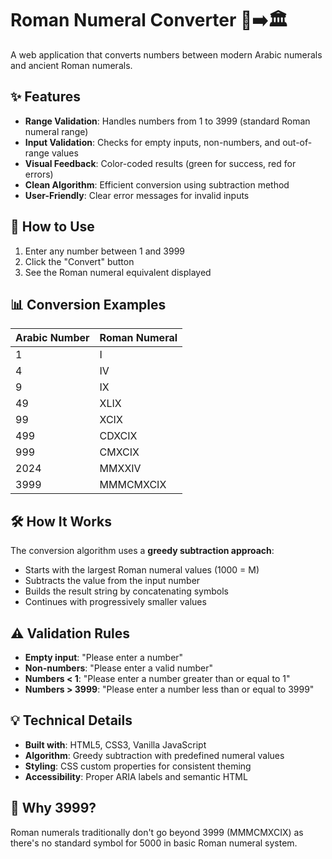 # Roman Numeral Converter 🔢➡️🏛️

A web application that converts numbers between modern Arabic numerals and ancient Roman numerals.

## ✨ Features

- **Range Validation**: Handles numbers from 1 to 3999 (standard Roman numeral range)
- **Input Validation**: Checks for empty inputs, non-numbers, and out-of-range values
- **Visual Feedback**: Color-coded results (green for success, red for errors)
- **Clean Algorithm**: Efficient conversion using subtraction method
- **User-Friendly**: Clear error messages for invalid inputs

## 🚀 How to Use

1. Enter any number between 1 and 3999
2. Click the "Convert" button
3. See the Roman numeral equivalent displayed

## 📊 Conversion Examples

| Arabic Number | Roman Numeral |
|---------------|---------------|
| 1             | I             |
| 4             | IV            |
| 9             | IX            |
| 49            | XLIX          |
| 99            | XCIX          |
| 499           | CDXCIX        |
| 999           | CMXCIX        |
| 2024          | MMXXIV        |
| 3999          | MMMCMXCIX     |

## 🛠️ How It Works

The conversion algorithm uses a **greedy subtraction approach**:
- Starts with the largest Roman numeral values (1000 = M)
- Subtracts the value from the input number
- Builds the result string by concatenating symbols
- Continues with progressively smaller values

## ⚠️ Validation Rules

- **Empty input**: "Please enter a number"
- **Non-numbers**: "Please enter a valid number"
- **Numbers < 1**: "Please enter a number greater than or equal to 1"
- **Numbers > 3999**: "Please enter a number less than or equal to 3999"

## 💡 Technical Details

- **Built with**: HTML5, CSS3, Vanilla JavaScript
- **Algorithm**: Greedy subtraction with predefined numeral values
- **Styling**: CSS custom properties for consistent theming
- **Accessibility**: Proper ARIA labels and semantic HTML

## 🎯 Why 3999?
Roman numerals traditionally don't go beyond 3999 (MMMCMXCIX) as there's no standard symbol for 5000 in basic Roman numeral system.